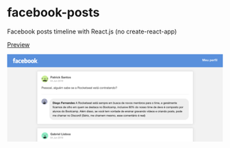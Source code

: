 # facebook-posts
Facebook posts timeline with React.js (no create-react-app)

[Preview](https://trusting-archimedes-363dbb.netlify.com/)

<a href="https://trusting-archimedes-363dbb.netlify.com/" rel="Facebook posts site preview">![Foo](docs/preview.png)</a>

